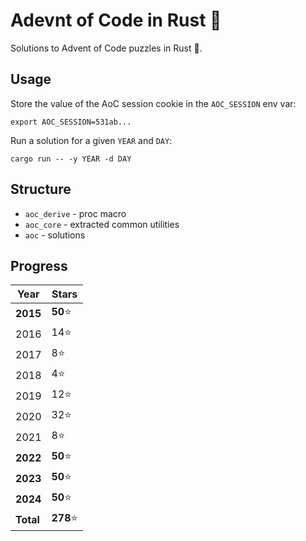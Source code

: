# Adevnt of Code in Rust 🎄
Solutions to Advent of Code puzzles in Rust :crab:.

## Usage

Store the value of the AoC session cookie in the `AOC_SESSION` env var:

```
export AOC_SESSION=531ab...
```

Run a solution for a given `YEAR` and `DAY`:

```
cargo run -- -y YEAR -d DAY
```

## Structure
- `aoc_derive` - proc macro
- `aoc_core` - extracted common utilities
- `aoc` - solutions

## Progress

| Year      | Stars     |
|-----------|-----------|
| **2015**  | **50**⭐  |
| 2016      | 14⭐      |
| 2017      | 8⭐       |
| 2018      | 4⭐       |
| 2019      | 12⭐      |
| 2020      | 32⭐      |
| 2021      | 8⭐       |
| **2022**  | **50**⭐  |
| **2023**  | **50**⭐  |
| **2024**  | **50**⭐  |
| **Total** | **278**⭐ |
